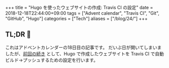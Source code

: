 +++
title = "Hugo を使ったウェブサイトの作成: Travis CI の設定"
date  = 2018-12-18T22:44:00+09:00
tags  = ["Advent calendar", "Travis CI", "Git", "GitHub", "Hugo"]
categories  = ["Tech"]
aliases = ["/blog/24/"]
+++

## TL;DR :christmas_tree:

これはアドベントカレンダーの18日目の記事です。
だいぶ日が開いてしまいましたが、[前回の続き](/blog/16/) として、Hugo で作成したウェブサイトを Travis CI で自動ビルド→プッシュするための設定を行います。
